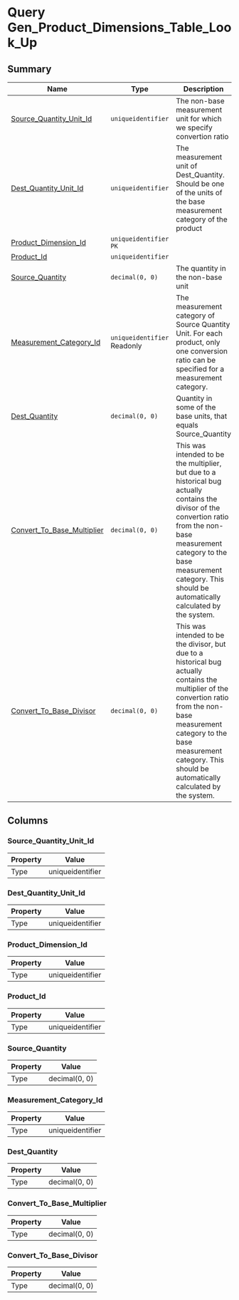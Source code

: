 # Query Gen_Product_Dimensions_Table_Look_Up


## Summary

| Name | Type | Description |
| - | - | --- |
|[Source_Quantity_Unit_Id](#source_quantity_unit_id)|`uniqueidentifier` |The non-base measurement unit for which we specify convertion ratio|
|[Dest_Quantity_Unit_Id](#dest_quantity_unit_id)|`uniqueidentifier` |The measurement unit of Dest_Quantity. Should be one of the units of the base measurement category of the product|
|[Product_Dimension_Id](#product_dimension_id)|`uniqueidentifier` `PK`||
|[Product_Id](#product_id)|`uniqueidentifier` ||
|[Source_Quantity](#source_quantity)|`decimal(0, 0)` |The quantity in the non-base unit|
|[Measurement_Category_Id](#measurement_category_id)|`uniqueidentifier` Readonly|The measurement category of Source Quantity Unit. For each product, only one conversion ratio can be specified for a measurement category.|
|[Dest_Quantity](#dest_quantity)|`decimal(0, 0)` |Quantity in some of the base units, that equals Source_Quantity|
|[Convert_To_Base_Multiplier](#convert_to_base_multiplier)|`decimal(0, 0)` |This was intended to be the multiplier, but due to a historical bug actually contains the divisor of the convertion ratio from the non-base measurement category to the base measurement category. This should be automatically calculated by the system.|
|[Convert_To_Base_Divisor](#convert_to_base_divisor)|`decimal(0, 0)` |This was intended to be the divisor, but due to a historical bug actually contains the multiplier of the convertion ratio from the non-base measurement category to the base measurement category. This should be automatically calculated by the system.|

## Columns

### Source_Quantity_Unit_Id

| Property | Value |
| - | - |
|Type|uniqueidentifier|

### Dest_Quantity_Unit_Id

| Property | Value |
| - | - |
|Type|uniqueidentifier|

### Product_Dimension_Id

| Property | Value |
| - | - |
|Type|uniqueidentifier|

### Product_Id

| Property | Value |
| - | - |
|Type|uniqueidentifier|

### Source_Quantity

| Property | Value |
| - | - |
|Type|decimal(0, 0)|

### Measurement_Category_Id

| Property | Value |
| - | - |
|Type|uniqueidentifier|

### Dest_Quantity

| Property | Value |
| - | - |
|Type|decimal(0, 0)|

### Convert_To_Base_Multiplier

| Property | Value |
| - | - |
|Type|decimal(0, 0)|

### Convert_To_Base_Divisor

| Property | Value |
| - | - |
|Type|decimal(0, 0)|


